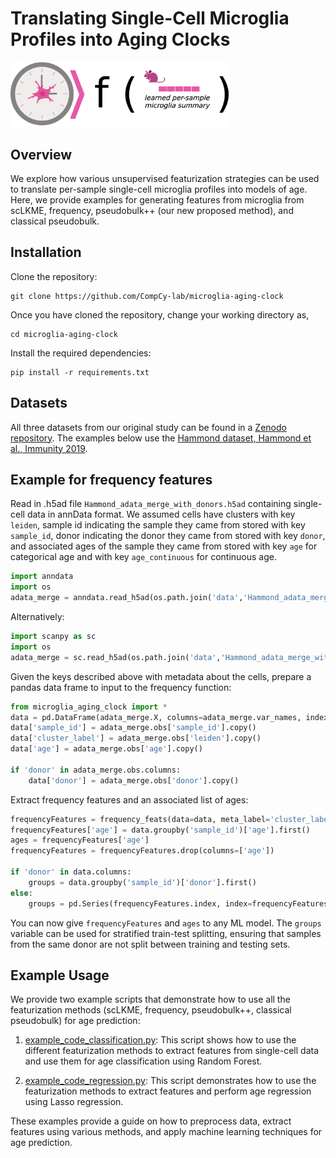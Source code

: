 # Translating Single-Cell Microglia Profiles into Aging Clocks
<p>
  <img src="https://github.com/CompCy-lab/microglia-aging-clock/blob/main/microglia_img.png?raw=True" width="350" />
</p>

## Overview

We explore how various unsupervised featurization strategies can be used to translate per-sample single-cell microglia profiles into models of age. Here, we provide examples for generating features from microglia from scLKME, frequency, pseudobulk++ (our new proposed method), and classical pseudobulk.

## Installation
Clone the repository:

```
git clone https://github.com/CompCy-lab/microglia-aging-clock
```

Once you have cloned the repository, change your working directory as,

```
cd microglia-aging-clock
```

Install the required dependencies:

```
pip install -r requirements.txt
```

## Datasets
All three datasets from our original study can be found in a [Zenodo repository](https://zenodo.org/records/12811383?preview=1&token=eyJhbGciOiJIUzUxMiJ9.eyJpZCI6IjAxMGRkODUzLTY0NjAtNGU5MC1hNzgzLWUwMzhmZTZlOTZlYiIsImRhdGEiOnt9LCJyYW5kb20iOiI1OWE5ZDVmYmVjMmIzNjUxNzUxNTllZGMzNGYyMjgwNSJ9.rB0clZfO5rsht2svUh6rI5oQxgTUOrtHrzAME0Ms0PE9wk5_gl7lU5z0h9TCpMBsKs_5__psMC4LQp7kYJySCQ). The examples below use the [Hammond dataset, Hammond et al., Immunity 2019](https://www.sciencedirect.com/science/article/pii/S1074761318304850?via%3Dihub). 

## Example for frequency features

Read in .h5ad file `Hammond_adata_merge_with_donors.h5ad` containing single-cell data in annData format. We assumed cells have clusters with key `leiden`, sample id indicating the sample they came from stored with key `sample_id`, donor indicating the donor they came from stored with key `donor`, and associated ages of the sample they came from stored with key `age` for categorical age and with key `age_continuous` for continuous age.

```python
import anndata
import os
adata_merge = anndata.read_h5ad(os.path.join('data','Hammond_adata_merge_with_donors.h5ad'))
```

Alternatively:

```python
import scanpy as sc
import os
adata_merge = sc.read_h5ad(os.path.join('data','Hammond_adata_merge_with_donors.h5ad'))
```

Given the keys described above with metadata about the cells, prepare a pandas data frame to input to the frequency function:

```python
from microglia_aging_clock import *
data = pd.DataFrame(adata_merge.X, columns=adata_merge.var_names, index=adata_merge.obs_names)
data['sample_id'] = adata_merge.obs['sample_id'].copy()
data['cluster_label'] = adata_merge.obs['leiden'].copy()
data['age'] = adata_merge.obs['age'].copy()

if 'donor' in adata_merge.obs.columns:
    data['donor'] = adata_merge.obs['donor'].copy()
```

Extract frequency features and an associated list of ages:

```python
frequencyFeatures = frequency_feats(data=data, meta_label='cluster_label')
frequencyFeatures['age'] = data.groupby('sample_id')['age'].first()
ages = frequencyFeatures['age']
frequencyFeatures = frequencyFeatures.drop(columns=['age'])

if 'donor' in data.columns:
    groups = data.groupby('sample_id')['donor'].first()
else:
    groups = pd.Series(frequencyFeatures.index, index=frequencyFeatures.index)
```

You can now give `frequencyFeatures` and `ages` to any ML model. The `groups` variable can be used for stratified train-test splitting, ensuring that samples from the same donor are not split between training and testing sets. 

## Example Usage

We provide two example scripts that demonstrate how to use all the featurization methods (scLKME, frequency, pseudobulk++, classical pseudobulk) for age prediction:

1. [example_code_classification.py](https://github.com/CompCy-lab/microglia-aging-clock/blob/main/example_code_classification.py): This script shows how to use the different featurization methods to extract features from single-cell data and use them for age classification using Random Forest.

2. [example_code_regression.py](https://github.com/CompCy-lab/microglia-aging-clock/blob/main/example_code_regression.py): This script demonstrates how to use the featurization methods to extract features and perform age regression using Lasso regression.

These examples provide a guide on how to preprocess data, extract features using various methods, and apply machine learning techniques for age prediction.

